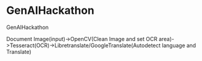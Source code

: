 # GenAIHackathon
GenAIHackathon

Document Image(input)->OpenCV(Clean Image and set OCR area)->Tesseract(OCR)->Libretranslate/GoogleTranslate(Autodetect language and Translate)
